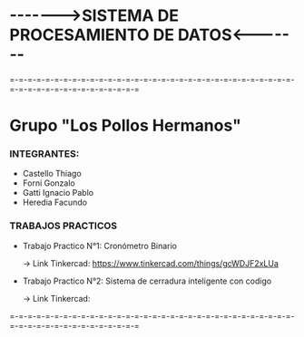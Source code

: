# ------->SISTEMA DE PROCESAMIENTO DE DATOS<-------
=-=-=-=-=-=-=-=-=-=-=-=-=-=-=-=-=-=-=-=-=-=-=-=-=-=-=-=-=-=-=-=-=-=-=-=-=-=-=-=-=-=-=-=-=-=-=

Grupo "Los Pollos Hermanos"
=

### INTEGRANTES:
- Castello Thiago
- Forni Gonzalo
- Gatti Ignacio Pablo
- Heredia Facundo


### TRABAJOS PRACTICOS
- Trabajo Practico N°1: Cronómetro Binario

  -> Link Tinkercad: https://www.tinkercad.com/things/gcWDJF2xLUa

- Trabajo Practico N°2: Sistema de cerradura inteligente con codigo

  -> Link Tinkercad: 

=-=-=-=-=-=-=-=-=-=-=-=-=-=-=-=-=-=-=-=-=-=-=-=-=-=-=-=-=-=-=-=-=-=-=-=-=-=-=-=-=-=-=-=-=-=-=
